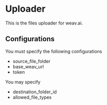 # Uploader

This is the files uploader for weav.ai.

## Configurations

You must specify the following configurations
- source_file_folder
- base_weav_url
- token

You may specify
- destination_folder_id
- allowed_file_types